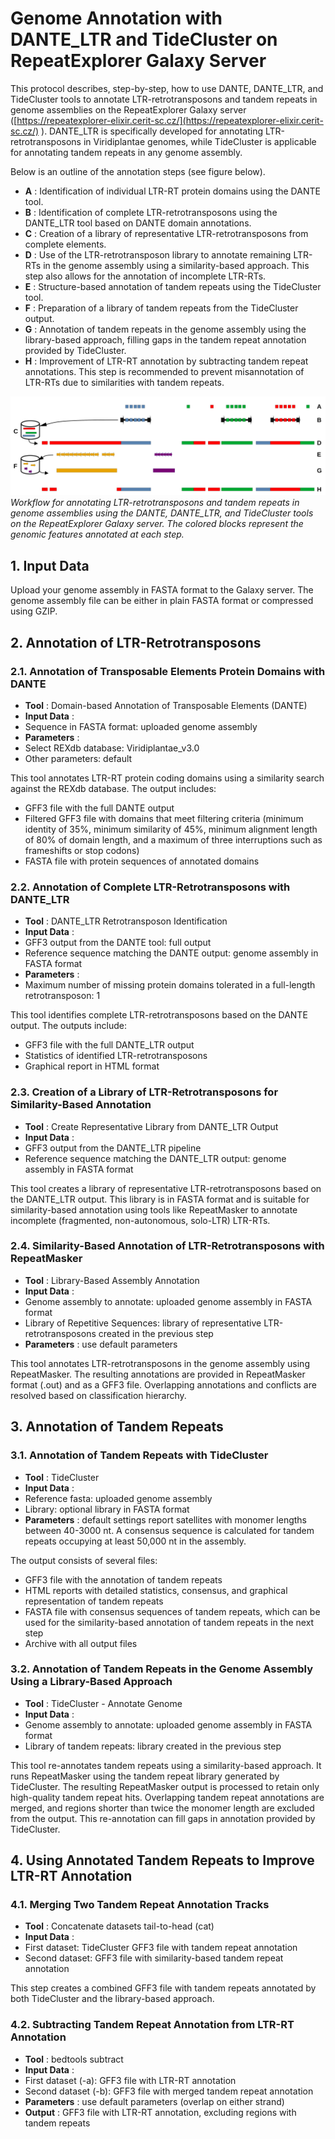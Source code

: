# Genome Annotation with DANTE_LTR and TideCluster on RepeatExplorer Galaxy Server

This protocol describes, step-by-step, how to use DANTE, DANTE_LTR, and TideCluster tools to annotate LTR-retrotransposons and tandem repeats in genome assemblies on the RepeatExplorer Galaxy server ([https://repeatexplorer-elixir.cerit-sc.cz/](https://repeatexplorer-elixir.cerit-sc.cz/) ). DANTE_LTR is specifically developed for annotating LTR-retrotransposons in Viridiplantae genomes, while TideCluster is applicable for annotating tandem repeats in any genome assembly.

Below is an outline of the annotation steps (see figure below). 
- **A** : Identification of individual LTR-RT protein domains using the DANTE tool. 
- **B** : Identification of complete LTR-retrotransposons using the DANTE_LTR tool based on DANTE domain annotations. 
- **C** : Creation of a library of representative LTR-retrotransposons from complete elements. 
- **D** : Use of the LTR-retrotransposon library to annotate remaining LTR-RTs in the genome assembly using a similarity-based approach. This step also allows for the annotation of incomplete LTR-RTs. 
- **E** : Structure-based annotation of tandem repeats using the TideCluster tool. 
- **F** : Preparation of a library of tandem repeats from the TideCluster output. 
- **G** : Annotation of tandem repeats in the genome assembly using the library-based approach, filling gaps in the tandem repeat annotation provided by TideCluster. 
- **H** : Improvement of LTR-RT annotation by subtracting tandem repeat annotations. This step is recommended to prevent misannotation of LTR-RTs due to similarities with tandem repeats.

![workflow](workflow.png)
*Workflow for annotating LTR-retrotransposons and tandem repeats in genome assemblies using the DANTE, DANTE_LTR, and TideCluster tools on the RepeatExplorer Galaxy server. The colored blocks represent the genomic features annotated at each step.*

## 1. Input Data

Upload your genome assembly in FASTA format to the Galaxy server. The genome assembly file can be either in plain FASTA format or compressed using GZIP.
## 2. Annotation of LTR-Retrotransposons
### 2.1. Annotation of Transposable Elements Protein Domains with DANTE 
- **Tool** : Domain-based Annotation of Transposable Elements (DANTE) 
- **Input Data** :
- Sequence in FASTA format: uploaded genome assembly 
- **Parameters** :
- Select REXdb database: Viridiplantae_v3.0
- Other parameters: default

This tool annotates LTR-RT protein coding domains using a similarity search against the REXdb database. The output includes:
- GFF3 file with the full DANTE output
- Filtered GFF3 file with domains that meet filtering criteria (minimum identity of 35%, minimum similarity of 45%, minimum alignment length of 80% of domain length, and a maximum of three interruptions such as frameshifts or stop codons)
- FASTA file with protein sequences of annotated domains
### 2.2. Annotation of Complete LTR-Retrotransposons with DANTE_LTR 
- **Tool** : DANTE_LTR Retrotransposon Identification 
- **Input Data** :
- GFF3 output from the DANTE tool: full output
- Reference sequence matching the DANTE output: genome assembly in FASTA format 
- **Parameters** :
- Maximum number of missing protein domains tolerated in a full-length retrotransposon: 1

This tool identifies complete LTR-retrotransposons based on the DANTE output. The outputs include:
- GFF3 file with the full DANTE_LTR output
- Statistics of identified LTR-retrotransposons
- Graphical report in HTML format
### 2.3. Creation of a Library of LTR-Retrotransposons for Similarity-Based Annotation 
- **Tool** : Create Representative Library from DANTE_LTR Output 
- **Input Data** :
- GFF3 output from the DANTE_LTR pipeline
- Reference sequence matching the DANTE_LTR output: genome assembly in FASTA format

This tool creates a library of representative LTR-retrotransposons based on the DANTE_LTR output. This library is in FASTA format and is suitable for similarity-based annotation using tools like RepeatMasker to annotate incomplete (fragmented, non-autonomous, solo-LTR) LTR-RTs.
### 2.4. Similarity-Based Annotation of LTR-Retrotransposons with RepeatMasker 
- **Tool** : Library-Based Assembly Annotation 
- **Input Data** :
- Genome assembly to annotate: uploaded genome assembly in FASTA format
- Library of Repetitive Sequences: library of representative LTR-retrotransposons created in the previous step 
- **Parameters** : use default parameters

This tool annotates LTR-retrotransposons in the genome assembly using RepeatMasker. The resulting annotations are provided in RepeatMasker format (.out) and as a GFF3 file. Overlapping annotations and conflicts are resolved based on classification hierarchy.
## 3. Annotation of Tandem Repeats
### 3.1. Annotation of Tandem Repeats with TideCluster 
- **Tool** : TideCluster 
- **Input Data** :
- Reference fasta: uploaded genome assembly
- Library: optional library in FASTA format 
- **Parameters** : default settings report satellites with monomer lengths between 40-3000 nt. A consensus sequence is calculated for tandem repeats occupying at least 50,000 nt in the assembly.

The output consists of several files:
- GFF3 file with the annotation of tandem repeats
- HTML reports with detailed statistics, consensus, and graphical representation of tandem repeats
- FASTA file with consensus sequences of tandem repeats, which can be used for the similarity-based annotation of tandem repeats in the next step
- Archive with all output files
### 3.2. Annotation of Tandem Repeats in the Genome Assembly Using a Library-Based Approach 
- **Tool** : TideCluster - Annotate Genome 
- **Input Data** :
- Genome assembly to annotate: uploaded genome assembly in FASTA format
- Library of tandem repeats: library created in the previous step

This tool re-annotates tandem repeats using a similarity-based approach. It runs RepeatMasker using the tandem repeat library generated by TideCluster. The resulting RepeatMasker output is processed to retain only high-quality tandem repeat hits. Overlapping tandem repeat annotations are merged, and regions shorter than twice the monomer length are excluded from the output. This re-annotation can fill gaps in annotation provided by TideCluster.
## 4. Using Annotated Tandem Repeats to Improve LTR-RT Annotation
### 4.1. Merging Two Tandem Repeat Annotation Tracks 
- **Tool** : Concatenate datasets tail-to-head (cat) 
- **Input Data** :
- First dataset: TideCluster GFF3 file with tandem repeat annotation
- Second dataset: GFF3 file with similarity-based tandem repeat annotation

This step creates a combined GFF3 file with tandem repeats annotated by both TideCluster and the library-based approach.
### 4.2. Subtracting Tandem Repeat Annotation from LTR-RT Annotation 
- **Tool** : bedtools subtract 
- **Input Data** :
- First dataset (-a): GFF3 file with LTR-RT annotation
- Second dataset (-b): GFF3 file with merged tandem repeat annotation 
- **Parameters** : use default parameters (overlap on either strand) 
- **Output** : GFF3 file with LTR-RT annotation, excluding regions with tandem repeats